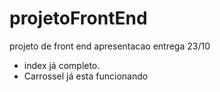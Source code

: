 # projetoFrontEnd
 projeto de front end
 apresentacao entrega 23/10

 - index já completo.
 - Carrossel já esta funcionando
